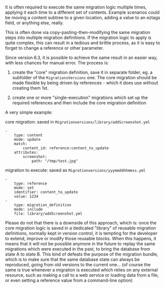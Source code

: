 It is often required to execute the same migration logic multiple times, applying it each time to a different set of
contents. Example scenarios could be moving a content subtree to a given location, adding a value to an eztags field,
or anything else, really.

This is often done via copy-pasting-then-modifying the same migration steps into multiple migration definitions. If the
migration logic to apply is quite complex, this can result in a tedious and brittle process, as it is easy to forget to
change a reference or other parameter.

Since version 6.3, it is possible to achieve the same result in an easier way, with less chances for manual error.
The process is:

1. create the "core" migration definition, save it in separate folder, eg. a subfolder of the `MigrationsVersions` one.
   The core migration should be made flexible by being driven by references - which it does use without creating them 1st.

2. create one or more "single-execution" migrations which set up the required references and then include the core
   migration definition

A very simple example:

core migration: saved in `Migrationversions/library/addScreenshot.yml`

    -
        type: content
        mode: update
        match:
            content_id: reference:content_to_update
        attributes:
            screenshot:
                path: "/tmp/test.jpg"

migration to execute: saved as `Migrationversions/yyymmddhhmmss.yml`

    -
        type: reference
        mode: set
        identifier: content_to_update
        value: 1234
    -
        type: migration_definition
        mode: include
        file: library/addScreenshot.yml

Please do not that there is a downside of this approach, which is: once the core migration logic is saved in a dedicated
"library" of reusable migration definitions, normally kept in version control, it is tempting for the developer to
extend, improve or modify those reusable blocks. When this happens, it means that it will not be possible anymore in
the future to replay the same migrations which were executed in the past, to bring the database from state A to state B.
This kind of defeats the purpose of the migration bundle, which is to make sure that the same database state can
always be reproduced, going from old versions to the current one... (of course the same is true whenever a migration is
executed which relies on any external resource, such as making a call to a web service or loading data from a file,
or even setting a reference value from a command-line option)
